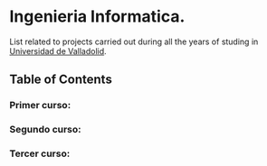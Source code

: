 # Ingenieria Informatica.
List related to projects carried out during all the years of studing in [Universidad de Valladolid](http://www.uva.es).

## Table of Contents

### Primer curso:



### Segundo curso:


### Tercer curso:
